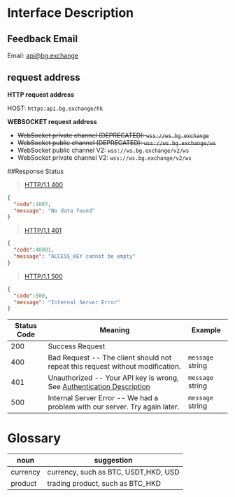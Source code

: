 # Interface Description

## Feedback Email

Email: <a href="mailto:api@bg.exchange" id="api-support">api@bg.exchange</a>

## request address
**HTTP request address**<br>

<a id="HTTP-HOST"></a>
HOST: `https:api.bg.exchange/hk`

**WEBSOCKET request address**

- ~~WebSocket private channel (DEPRECATED): `wss://ws.bg.exchange`~~
- ~~WebSocket public channel (DEPRECATED): `wss://ws.bg.exchange/ws`~~
- WebSocket public channel V2: `wss://ws.bg.exchange/v2/ws`
- WebSocket private channel V2: `wss://ws.bg.exchange/v2/ws`

[^1^]: [Link](#WS_HOST_PRIVATE)
[^2^]: [Link](#WS_HOST_PUBLIC)
[^3^]: [Link](#WS_HOST_PUBLIC_V2)
[^4^]: [Link](#WS_HOST_PRIVATE_V2)


##Response Status

> <a name="ResonpseExample">[HTTP/1.1 400](#ERR1)</a>


```json
{
  "code":1087,
  "message": "No data found"
}
```


> <a name="ResonpseExample">[HTTP/1.1 401](#ERR2)</a>


```json
{
  "code":40001,
  "message": "ACCESS_KEY cannot be empty"
}
```

> <a name="ResonpseExample">[HTTP/1.1 500](#ERR1)</a>


```json
{
  "code":500,
  "message": "Internal Server Error"
}
```




Status Code | Meaning | Example
---------- | ------- | --------
200 | Success Request |
400 | Bad Request -- The client should not repeat this request without modification. | <code>message</code> string
401 | Unauthorized -- Your API key is wrong, See [Authentication Description](#auth) | <code>message</code> string
500 | Internal Server Error -- We had a problem with our server. Try again later. | <code>message</code> string


# Glossary
|noun|suggestion|
|---|---|
|currency| currency, such as BTC, USDT,HKD, USD|
|product|trading product, such as BTC_HKD|
